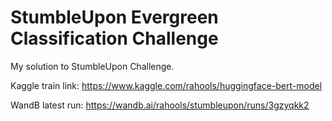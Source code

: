 # StumbleUpon Evergreen Classification Challenge

My solution to StumbleUpon Challenge. 

Kaggle train link: https://www.kaggle.com/rahools/huggingface-bert-model

WandB latest run:  https://wandb.ai/rahools/stumbleupon/runs/3gzyqkk2

